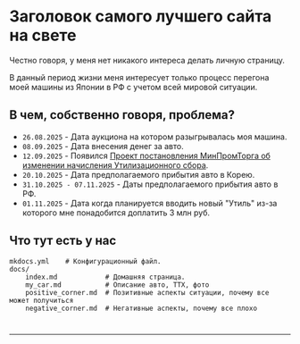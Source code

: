 # Заголовок самого лучшего сайта на свете

Честно говоря, у меня нет никакого интереса делать личную страницу.

В данный период жизни меня интересует только процесс перегона моей машины из Японии в РФ с учетом всей мировой ситуации.

## В чем, собственно говоря, проблема?

* `26.08.2025` - Дата аукциона на котором разыгрывалась моя машина.
* `08.09.2025` - Дата внесения денег за авто.
* `12.09.2025` -
  Появился [Проект постановления МинПромТорга об изменении начисления Утилизационного сбора](https://regulation.gov.ru/projects/160081/).
* `20.10.2025` - Дата предполагаемого прибытия авто в Корею.
* `31.10.2025 - 07.11.2025` - Даты предполагаемого прибытия авто в РФ.
* `01.11.2025` - Дата когда планируется вводить новый "Утиль" из-за которого мне понадобится доплатить 3 млн руб.

## Что тут есть у нас

    mkdocs.yml    # Конфигурационный файл.
    docs/
        index.md            # Домашняя страница.
        my_car.md           # Описание авто, ТТХ, фото
        positive_corner.md  # Позитивные аспекты ситуации, почему все может получиться
        negative_corner.md  # Негативные аспекты, почему все плохо

#

-------------------------